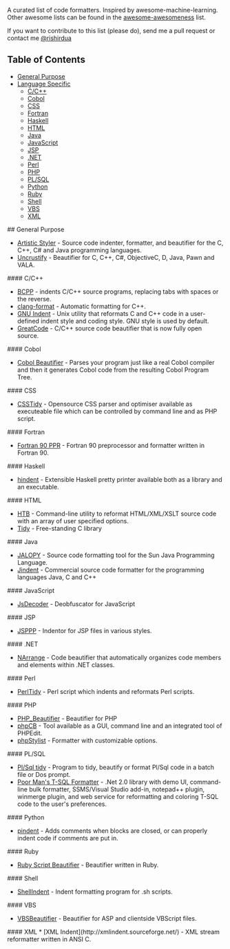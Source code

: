 A curated list of code formatters. Inspired by awesome-machine-learning.
Other awesome lists can be found in the [awesome-awesomeness](https://github.com/bayandin/awesome-awesomeness) list.

If you want to contribute to this list (please do), send me a pull request or contact me [@rishirdua](https://www.twitter.com/rishirdua)


## Table of Contents

<!-- MarkdownTOC depth=4 -->
- [General Purpose](#general-purpose)
- [Language Specific](#language-specific)
  - [C/C++](#c-cpp)
  - [Cobol](#cobol)
  - [CSS](#css)
  - [Fortran](#fortran)
  - [Haskell](#haskell)
  - [HTML](#html)
  - [Java](#java)
  - [JavaScript](#javascript)
  - [JSP](#jsp)
  - [.NET](#net)
  - [Perl](#perl)
  - [PHP](#php)
  - [PL/SQL](#pl-sql)
  - [Python](#python)
  - [Ruby](#ruby)
  - [Shell](#shell)
  - [VBS](#vbs)
  - [XML](#xml)


<!-- /MarkdownTOC -->

<a name="general-purpose" />
## General Purpose

* [Artistic Styler](http://astyle.sourceforge.net/) - Source code indenter, formatter, and beautifier for the C, C++, C# and Java programming languages.
* [Uncrustify](http://uncrustify.sourceforge.net/) - Beautifier for C, C++, C#, ObjectiveC, D, Java, Pawn and VALA.

<a name="language-specific" />

<a name="c-cpp" />
#### C/C++

* [BCPP](http://invisible-island.net/bcpp/) - indents C/C++ source programs, replacing tabs with spaces or the reverse.
* [clang-format](http://clang.llvm.org/docs/ClangFormat.html) - Automatic formatting for C++.
* [GNU Indent](http://www.gnu.org/software/indent/) -  Unix utility that reformats C and C++ code in a user-defined indent style and coding style. GNU style is used by default.
* [GreatCode](http://sourceforge.net/projects/gcgreatcode/) - C/C++ source code beautifier that is now fully open source.

<a name="cobol" />
#### Cobol

* [Cobol Beautifier](http://www.siber.com/sct/tools/cbl-beau.html) - Parses your program just like a real Cobol compiler and then it generates Cobol code from the resulting Cobol Program Tree.

<a name="css" />
#### CSS

* [CSSTidy](http://csstidy.sourceforge.net/) - Opensource CSS parser and optimiser available as executeable file which can be controlled by command line and as PHP script.

<a name="fortran" />
#### Fortran

* [Fortran 90 PPR](ftp://ftp.ifremer.fr/ifremer/fortran90/) - Fortran 90 preprocessor and formatter written in Fortran 90.

<a name="haskell" />
#### Haskell

* [hindent](https://github.com/chrisdone/hindent) - Extensible Haskell pretty printer available both as a library and an executable.

<a name="html" />
#### HTML

* [HTB](http://www.digital-mines.com/htb/) - Command-line utility to reformat HTML/XML/XSLT source code with an array of user specified options.
* [Tidy](http://tidy.sourceforge.net/) - Free-standing C library

<a name="java" />
#### Java

* [JALOPY](http://notzippy.github.io/JALOPY2-MAIN/) - Source code formatting tool for the Sun Java Programming Language.
* [Jindent](http://www.jindent.com/) - Commercial source code formatter for the programming languages Java, C and C++

<a name="javascript" />
#### JavaScript

* [JsDecoder](http://bdgn.net/JsDecoder.html) -  Deobfuscator for JavaScript

<a name="jsp" />
#### JSP

* [JSPPP](http://jsppp.sourceforge.net/) - Indentor for JSP files in various styles.

<a name="net" />
#### .NET

* [NArrange](http://www.narrange.net/) - Code beautifier that automatically organizes code members and elements within .NET classes.

<a name="perl" />
#### Perl

* [PerlTidy](http://perltidy.sourceforge.net/) -  Perl script which indents and reformats Perl scripts.

<a name="php" />
#### PHP

* [PHP_Beautifier](http://pear.php.net/package/PHP_Beautifier) - Beautifier for PHP
* [phpCB](http://www.waterproof.fr/products/phpCodeBeautifier/) - Tool available as a GUI, command line and an integrated tool of PHPEdit.
* [phpStylist](http://sourceforge.net/projects/phpstylist/) - Formatter with customizable options.

<a name="pl-sql" />
#### PL/SQL

* [Pl/Sql tidy](http://psti.equinoxbase.com/) - Program to tidy, beautify or format Pl/Sql code in a batch file or Dos prompt.
* [Poor Man's T-SQL Formatter](http://architectshack.com/PoorMansTSqlFormatter.ashx) - .Net 2.0 library with demo UI, command-line bulk formatter, SSMS/Visual Studio add-in, notepad++ plugin, winmerge plugin, and web service for reformatting and coloring T-SQL code to the user's preferences.

<a name="python" />
#### Python

* [pindent](http://svn.python.org/projects/python/trunk/Tools/scripts/pindent.py) - Adds comments when blocks are closed, or can properly indent code if comments are put in.

<a name="ruby" />
#### Ruby

* [Ruby Script Beautifier](http://www.arachnoid.com/ruby/rubyBeautifier.html) - Beautifier written in Ruby.

<a name="shell" />
#### Shell

* [ShellIndent](http://www.bolthole.com/AWK.html) - Indent formatting program for .sh scripts.

<a name="vbs" />
#### VBS

* [VBSBeautifier](http://www.daansystems.com/vbsbeaut/) - Beautifier for ASP and clientside VBScript files.

<a name="xml" />
#### XML
* [XML Indent](http://xmlindent.sourceforge.net/) - XML stream reformatter written in ANSI C.
